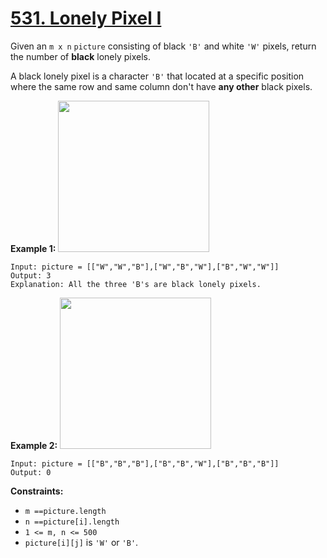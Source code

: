 # [531. Lonely Pixel I](https://leetcode.com/problems/lonely-pixel-i/description/?envType=study-plan-v2&envId=premium-algo-100)

Given an `m x n` `picture` consisting of black `'B'` and white `'W'` pixels, return the number of <b>black</b> lonely pixels.

A black lonely pixel is a character `'B'` that located at a specific position where the same row and same column don't have **any other**  black pixels.

**Example 1:** 
<img alt="" src="https://assets.leetcode.com/uploads/2020/11/11/pixel1.jpg" style="width: 242px; height: 242px;">

```
Input: picture = [["W","W","B"],["W","B","W"],["B","W","W"]]
Output: 3
Explanation: All the three 'B's are black lonely pixels.
```

**Example 2:** 
<img alt="" src="https://assets.leetcode.com/uploads/2020/11/11/pixel2.jpg" style="width: 242px; height: 242px;">

```
Input: picture = [["B","B","B"],["B","B","W"],["B","B","B"]]
Output: 0
```

**Constraints:** 

- `m ==picture.length`
- `n ==picture[i].length`
- `1 <= m, n <= 500`
- `picture[i][j]` is `'W'` or `'B'`.